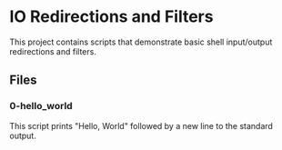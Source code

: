 # IO Redirections and Filters

This project contains scripts that demonstrate basic shell input/output redirections and filters.

## Files

### 0-hello_world
This script prints "Hello, World" followed by a new line to the standard output.


